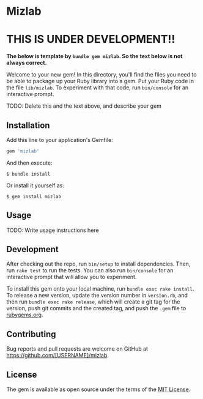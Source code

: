 # Mizlab

# **THIS IS UNDER DEVELOPMENT!!**

**The below is template by `bundle gem mizlab`. So the text below is not always correct.**

Welcome to your new gem! In this directory, you'll find the files you need to be able to package up your Ruby library into a gem. Put your Ruby code in the file `lib/mizlab`. To experiment with that code, run `bin/console` for an interactive prompt.

TODO: Delete this and the text above, and describe your gem

## Installation

Add this line to your application's Gemfile:

```ruby
gem 'mizlab'
```

And then execute:

    $ bundle install

Or install it yourself as:

    $ gem install mizlab

## Usage

TODO: Write usage instructions here

## Development

After checking out the repo, run `bin/setup` to install dependencies. Then, run `rake test` to run the tests. You can also run `bin/console` for an interactive prompt that will allow you to experiment.

To install this gem onto your local machine, run `bundle exec rake install`. To release a new version, update the version number in `version.rb`, and then run `bundle exec rake release`, which will create a git tag for the version, push git commits and the created tag, and push the `.gem` file to [rubygems.org](https://rubygems.org).

## Contributing

Bug reports and pull requests are welcome on GitHub at https://github.com/[USERNAME]/mizlab.

## License

The gem is available as open source under the terms of the [MIT License](https://opensource.org/licenses/MIT).
